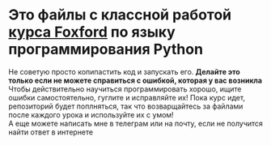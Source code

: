 # Это файлы с классной работой [курса Foxford](https://foxford.ru/courses/5831/landing) по языку программирования Python


Не советую просто копипастить код и запускать его. <b>Делайте это только если не можете справиться с ошибкой, которая у вас возникла</b>
Чтобы действительно научиться программировать хорошо, ищите ошибки самостоятельно, гуглите и исправляйте их! 
Пока курс идет, репозиторий будет поплняться, так что возварщайтесь за файлами после каждого урока и используйте их с умом!<br>
А еще можете написать мне в телеграм или на почту, если не получится найти ответ в интернете
